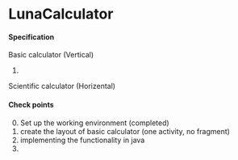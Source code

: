 # LunaCalculator

#### Specification

Basic calculator (Vertical)

1. 
 
Scientific calculator (Horizental) 


#### Check points

0. Set up the working environment (completed)
1. create the layout of basic calculator (one activity, no fragment)
2. implementing the functionality in java
3. 

